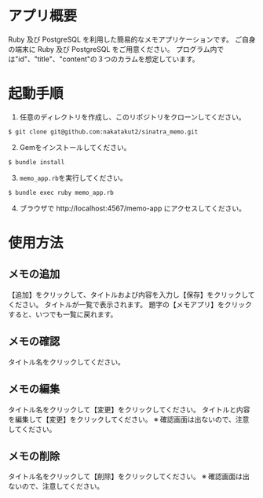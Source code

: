 # アプリ概要
Ruby 及び PostgreSQL を利用した簡易的なメモアプリケーションです。
ご自身の端末に Ruby 及び PostgreSQL をご用意ください。
プログラム内では"id"、"title"、"content"の３つのカラムを想定しています。

# 起動手順
1. 任意のディレクトリを作成し、このリポジトリをクローンしてください。
```
$ git clone git@github.com:nakatakut2/sinatra_memo.git
```
2. Gemをインストールしてください。
```
$ bundle install
```
3. `memo_app.rb`を実行してください。
```
$ bundle exec ruby memo_app.rb
```
4. ブラウザで http://localhost:4567/memo-app にアクセスしてください。

# 使用方法
## メモの追加
【追加】をクリックして、タイトルおよび内容を入力し【保存】をクリックしてください。
タイトルが一覧で表示されます。
題字の【メモアプリ】をクリックすると、いつでも一覧に戻れます。
## メモの確認
タイトル名をクリックしてください。
## メモの編集
タイトル名をクリックして【変更】をクリックしてください。
タイトルと内容を編集して【変更】をクリックしてください。
※ 確認画面は出ないので、注意してください。
## メモの削除
タイトル名をクリックして【削除】をクリックしてください。
※ 確認画面は出ないので、注意してください。
